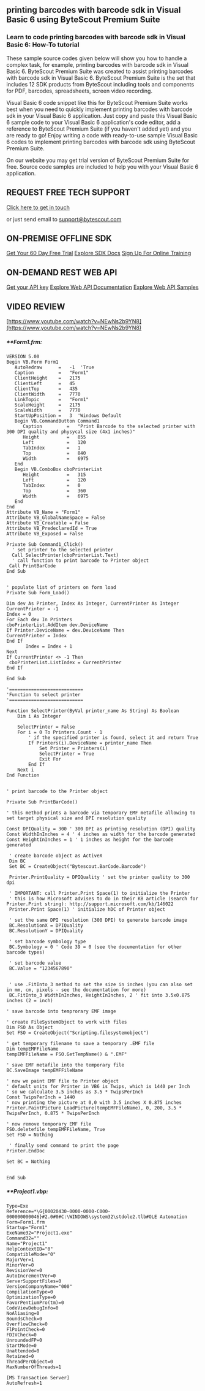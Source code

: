 ## printing barcodes with barcode sdk in Visual Basic 6 using ByteScout Premium Suite

### Learn to code printing barcodes with barcode sdk in Visual Basic 6: How-To tutorial

These sample source codes given below will show you how to handle a complex task, for example, printing barcodes with barcode sdk in Visual Basic 6. ByteScout Premium Suite was created to assist printing barcodes with barcode sdk in Visual Basic 6. ByteScout Premium Suite is the set that includes 12 SDK products from ByteScout including tools and components for PDF, barcodes, spreadsheets, screen video recording.

Visual Basic 6 code snippet like this for ByteScout Premium Suite works best when you need to quickly implement printing barcodes with barcode sdk in your Visual Basic 6 application.  Just copy and paste this Visual Basic 6 sample code to your Visual Basic 6 application's code editor, add a reference to ByteScout Premium Suite (if you haven't added yet) and you are ready to go! Enjoy writing a code with ready-to-use sample Visual Basic 6 codes to implement printing barcodes with barcode sdk using ByteScout Premium Suite.

On our website you may get trial version of ByteScout Premium Suite for free. Source code samples are included to help you with your Visual Basic 6 application.

## REQUEST FREE TECH SUPPORT

[Click here to get in touch](https://bytescout.zendesk.com/hc/en-us/requests/new?subject=ByteScout%20Premium%20Suite%20Question)

or just send email to [support@bytescout.com](mailto:support@bytescout.com?subject=ByteScout%20Premium%20Suite%20Question) 

## ON-PREMISE OFFLINE SDK 

[Get Your 60 Day Free Trial](https://bytescout.com/download/web-installer?utm_source=github-readme)
[Explore SDK Docs](https://bytescout.com/documentation/index.html?utm_source=github-readme)
[Sign Up For Online Training](https://academy.bytescout.com/)


## ON-DEMAND REST WEB API

[Get your API key](https://pdf.co/documentation/api?utm_source=github-readme)
[Explore Web API Documentation](https://pdf.co/documentation/api?utm_source=github-readme)
[Explore Web API Samples](https://github.com/bytescout/ByteScout-SDK-SourceCode/tree/master/PDF.co%20Web%20API)

## VIDEO REVIEW

[https://www.youtube.com/watch?v=NEwNs2b9YN8](https://www.youtube.com/watch?v=NEwNs2b9YN8)




<!-- code block begin -->

##### ****Form1.frm:**
    
```
VERSION 5.00
Begin VB.Form Form1 
   AutoRedraw      =   -1  'True
   Caption         =   "Form1"
   ClientHeight    =   2175
   ClientLeft      =   45
   ClientTop       =   435
   ClientWidth     =   7770
   LinkTopic       =   "Form1"
   ScaleHeight     =   2175
   ScaleWidth      =   7770
   StartUpPosition =   3  'Windows Default
   Begin VB.CommandButton Command1 
      Caption         =   "Print Barcode to the selected printer with 300 DPI quality and physycal size (4x1 inches)"
      Height          =   855
      Left            =   120
      TabIndex        =   1
      Top             =   840
      Width           =   6975
   End
   Begin VB.ComboBox cboPrinterList 
      Height          =   315
      Left            =   120
      TabIndex        =   0
      Top             =   360
      Width           =   6975
   End
End
Attribute VB_Name = "Form1"
Attribute VB_GlobalNameSpace = False
Attribute VB_Creatable = False
Attribute VB_PredeclaredId = True
Attribute VB_Exposed = False

Private Sub Command1_Click()
  ' set printer to the selected printer
  Call SelectPrinter(cboPrinterList.Text)
  ' call function to print barcode to Printer object
 Call PrintBarCode
End Sub

 
' populate list of printers on form load
Private Sub Form_Load()

Dim dev As Printer, Index As Integer, CurrentPrinter As Integer
CurrentPrinter = -1
Index = 0
For Each dev In Printers
cboPrinterList.AddItem dev.DeviceName
If Printer.DeviceName = dev.DeviceName Then
CurrentPrinter = Index
End If
       Index = Index + 1
Next
If CurrentPrinter <> -1 Then
 cboPrinterList.ListIndex = CurrentPrinter
End If

End Sub
 
'===========================
'Function to select printer
'===========================

Function SelectPrinter(ByVal printer_name As String) As Boolean
    Dim i As Integer

    SelectPrinter = False
    For i = 0 To Printers.Count - 1
        ' if the specified printer is found, select it and return True
        If Printers(i).DeviceName = printer_name Then
            Set Printer = Printers(i)
            SelectPrinter = True
            Exit For
        End If
    Next i
End Function


' print barcode to the Printer object

Private Sub PrintBarCode()
 
' this method prints a barcode via temporary EMF metafile allowing to set target physical size and DPI resolution quality

Const DPIQuality = 300 ' 300 DPI as printing resolution (DPI) quality
Const WidthInInches = 4 ' 4 inches as width for the barcode generated
Const HeightInInches = 1 ' 1 inches as height for the barcode generated

 ' create barcode object as ActiveX
 Dim BC
 Set BC = CreateObject("Bytescout.BarCode.Barcode")

 Printer.PrintQuality = DPIQuality ' set the printer quality to 300 dpi

 ' IMPORTANT: call Printer.Print Space(1) to initialize the Printer
 ' this is how Microsoft advises to do in their KB article (search for Printer.Print string): http://support.microsoft.com/kb/146022
 Printer.Print Space(1) ' initialize hDC of Printer object
 
 ' set the same DPI resolution (300 DPI) to generate barcode image
 BC.ResolutionX = DPIQuality
 BC.ResolutionY = DPIQuality
 
 ' set barcode symbology type
 BC.Symbology = 0 ' Code 39 = 0 (see the documentation for other barcode types)
 
 ' set barcode value
 BC.Value = "1234567890"
 
 
 ' use .FitInto_3 method to set the size in inches (you can also set in mm, cm, pixels - see the documentation for more)
 BC.FitInto_3 WidthInInches, HeightInInches, 2 ' fit into 3.5x0.875 inches (2 = inch)
  
' save barcode into temprorary EMF image

' create FileSystemObject to work with files
Dim FSO As Object
Set FSO = CreateObject("Scripting.filesystemobject")

' get temporary filename to save a temporary .EMF file
Dim tempEMFFileName
tempEMFFileName = FSO.GetTempName() & ".EMF"

' save EMF metafile into the temporary file
BC.SaveImage tempEMFFileName

' now we paint EMF file to Printer object
' default units for Printer in VB6 is Twips, which is 1440 per Inch
' so we calculate 3.5 inches as 3.5 * TwipsPerInch
Const TwipsPerInch = 1440
' now printing the picture at 0,0 with 3.5 inches X 0.875 inches
Printer.PaintPicture LoadPicture(tempEMFFileName), 0, 200, 3.5 * TwipsPerInch, 0.875 * TwipsPerInch

' now remove temporary EMF file
FSO.deletefile tempEMFFileName, True
Set FSO = Nothing
 
 ' finally send command to print the page
Printer.EndDoc
 
Set BC = Nothing


End Sub

```

<!-- code block end -->    

<!-- code block begin -->

##### ****Project1.vbp:**
    
```
Type=Exe
Reference=*\G{00020430-0000-0000-C000-000000000046}#2.0#0#C:\WINDOWS\system32\stdole2.tlb#OLE Automation
Form=Form1.frm
Startup="Form1"
ExeName32="Project1.exe"
Command32=""
Name="Project1"
HelpContextID="0"
CompatibleMode="0"
MajorVer=1
MinorVer=0
RevisionVer=0
AutoIncrementVer=0
ServerSupportFiles=0
VersionCompanyName="000"
CompilationType=0
OptimizationType=0
FavorPentiumPro(tm)=0
CodeViewDebugInfo=0
NoAliasing=0
BoundsCheck=0
OverflowCheck=0
FlPointCheck=0
FDIVCheck=0
UnroundedFP=0
StartMode=0
Unattended=0
Retained=0
ThreadPerObject=0
MaxNumberOfThreads=1

[MS Transaction Server]
AutoRefresh=1

```

<!-- code block end -->
